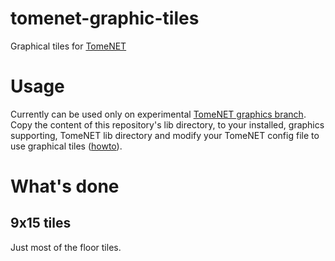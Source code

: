 # tomenet-graphic-tiles
Graphical tiles for [TomeNET](tomenet.eu)

# Usage
Currently can be used only on experimental [TomeNET graphics branch](https://github.com/jezek/tomenet/tree/use_graphics).
Copy the content of this repository's lib directory, to your installed, graphics supporting, TomeNET lib directory and modify your TomeNET config file to use graphical tiles ([howto](https://github.com/jezek/tomenet/commit/3ff3548b845ac0bcbbe03a67bd12d941af069865)).

# What's done
## 9x15 tiles
Just most of the floor tiles.
